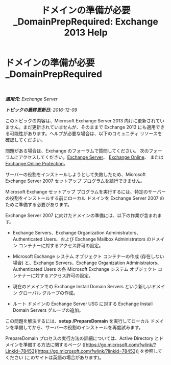 ﻿---
title: 'ドメインの準備が必要 _DomainPrepRequired: Exchange 2013 Help'
TOCTitle: ドメインの準備が必要 _DomainPrepRequired
ms:assetid: f6feae6f-7404-4b1f-887f-ed63c26a6bcd
ms:mtpsurl: https://technet.microsoft.com/ja-jp/library/ms.exch.setupreadiness.domainpreprequired(v=EXCHG.150)
ms:contentKeyID: 48270253
ms.date: 04/24/2018
mtps_version: v=EXCHG.150
ms.translationtype: HT
---

# ドメインの準備が必要 \_DomainPrepRequired

 

_**適用先:** Exchange Server_

_**トピックの最終更新日:** 2016-12-09_

このトピックの内容は、Microsoft Exchange Server 2013 向けに更新されていません。まだ更新されていませんが、そのままで Exchange 2013 にも適用できる可能性があります。ヘルプが必要な場合は、以下のコミュニティ リソースを確認してください。

問題がある場合は、Exchange のフォーラムで質問してください。 次のフォーラムにアクセスしてください。[Exchange Server](https://go.microsoft.com/fwlink/p/?linkid=60612)、 [Exchange Online](https://go.microsoft.com/fwlink/p/?linkid=267542)、 または [Exchange Online Protection](https://go.microsoft.com/fwlink/p/?linkid=285351)。

サーバーの役割をインストールしようとして失敗したため、Microsoft Exchange Server 2007 セットアップ プログラムを続行できません。

Microsoft Exchange セットアップ プログラムを実行するには、特定のサーバーの役割をインストールする前にローカル ドメインを Exchange Server 2007 のために準備する必要があります。

Exchange Server 2007 に向けたドメインの準備には、以下の作業が含まれます。

  - Exchange Servers、Exchange Organization Administrators、Authenticated Users、および Exchange Mailbox Administrators のドメイン コンテナーに対するアクセス許可の設定。

  - Microsoft Exchange システム オブジェクト コンテナーの作成 (存在しない場合) と、Exchange Servers、Exchange Organization Administrators、Authenticated Users の各 Microsoft Exchange システム オブジェクト コンテナーに対するアクセス許可の設定。

  - 現在のドメインでの Exchange Install Domain Servers という新しいドメイン グローバル グループの作成。

  - ルート ドメインの Exchange Server USG に対する Exchange Install Domain Servers グループの追加。

この問題を解決するには、**setup /PrepareDomain** を実行してローカル ドメインを準備してから、サーバーの役割のインストールを再度試みます。

PrepareDomain プロセスの実行方法の詳細については、Active Directory とドメインを準備する方法に関するページ ([https://go.microsoft.com/fwlink/?LinkId=78453](https://go.microsoft.com/fwlink/?linkid=78453)) を参照してください (このサイトは英語の場合があります)。

